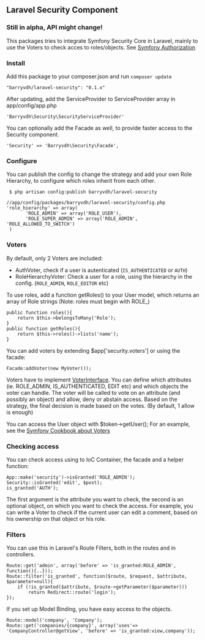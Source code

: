 ## Laravel Security Component

### Still in alpha, API might change!

This packages tries to integrate Symfony Security Core in Laravel, mainly to use the Voters to check acces to roles/objects. See [Symfony Authorization](http://symfony.com/doc/current/components/security/authorization.html)


### Install
Add this package to your composer.json and run `composer update`

    "barryvdh/laravel-security": "0.1.x"

After updating, add the ServiceProvider to ServiceProvider array in app/config/app.php

    'Barryvdh\Security\SecurityServiceProvider'

You can optionally add the Facade as well, to provide faster access to the Security component.

    'Security' => 'Barryvdh\Security\Facade',


### Configure
You can publish the config to change the strategy and add your own Role Hierarchy, to configure which roles inherit from each other.

     $ php artisan config:publish barryvdh/laravel-security

    //app/config/packages/barryvdh/laravel-security/config.php
    'role_hierarchy' => array(
           'ROLE_ADMIN' => array('ROLE_USER'),
           'ROLE_SUPER_ADMIN' => array('ROLE_ADMIN', 'ROLE_ALLOWED_TO_SWITCH')
     )

### Voters
By default, only 2 Voters are included:
 - AuthVoter, check if a user is autenticated (`IS_AUTHENTICATED` or `AUTH`)
 - RoleHierarchyVoter: Check a user for a role, using the hierarchy in the config. (`ROLE_ADMIN`, `ROLE_EDITOR` etc)

To use roles, add a function getRoles() to your User model, which returns an array of Role strings (Note: roles must begin with ROLE_)

    public function roles(){
        return $this->belongsToMany('Role');
    }
    public function getRoles(){
        return $this->roles()->lists('name');
    }

You can add voters by extending $app['security.voters'] or using the facade:

    Facade:addVoter(new MyVoter());

Voters have to implement [VoterInterface](https://github.com/symfony/Security/blob/master/Core/Authorization/Voter/VoterInterface.php).
You can define which attributes (ie. ROLE_ADMIN, IS_AUTHENTICATED, EDIT etc) and which objects the voter can handle.
The voter will be called to vote on an attribute (and possibly an object) and allow, deny or abstain access.
Based on the strategy, the final decision is made based on the votes. (By default, 1 allow is enough)

You can access the User object with $token->getUser();
For an example, see the [Symfony Cookbook about Voters](http://symfony.com/doc/current/cookbook/security/voters.html)

### Checking access
You can check access using to IoC Container, the facade and a helper function:

    App::make('security')->isGranted('ROLE_ADMIN');
    Security::isGranted('edit', $post);
    is_granted('AUTH');

The first argument is the attribute you want to check, the second is an optional object, on which you want to check the access.
For example, you can write a Voter to check if the current user can edit a comment, based on his ownership on that object or his role.

### Filters
You can use this in Laravel's Route Filters, both in the routes and in controllers.

    Route::get('admin', array('before' => 'is_granted:ROLE_ADMIN', function(){..}));
    Route::filter('is_granted', function($route, $request, $attribute, $parameter=null){
        if (!is_granted($attribute, $route->getParameter($parameter)))
            return Redirect::route('login');
    });

If you set up Model Binding, you have easy access to the objects.

    Route::model('company', 'Company');
    Route::get('companies/{company}', array('uses'=> 'CompanyController@getView', 'before' => 'is_granted:view,company'));